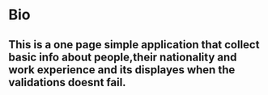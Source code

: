 # Bio
## This is a one page simple application that collect basic info about people,their nationality and work experience and its displayes when the validations doesnt fail.
